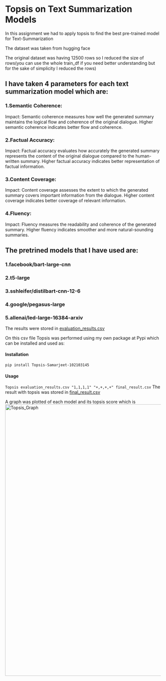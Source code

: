 # Topsis on Text Summarization Models
In this assignment we had to apply topsis to find the best pre-trained model for Text-Summarization

The dataset was taken from hugging face

The original dataset was having 12500 rows so I reduced the size of rows(you can use the whole train_df if you need better understanding but for the sake of simplicity I reduced the rows)

## I have taken 4 parameters for each text summarization model which are:
### 1.Semantic Coherence:
Impact: Semantic coherence measures how well the generated summary maintains the logical flow and coherence of the original dialogue. Higher semantic coherence indicates better flow and coherence.
### 2.Factual Accuracy:
Impact: Factual accuracy evaluates how accurately the generated summary represents the content of the original dialogue compared to the human-written summary. Higher factual accuracy indicates better representation of factual information.
### 3.Content Coverage:
Impact: Content coverage assesses the extent to which the generated summary covers important information from the dialogue. Higher content coverage indicates better coverage of relevant information.
### 4.Fluency:
Impact: Fluency measures the readability and coherence of the generated summary. Higher fluency indicates smoother and more natural-sounding summaries.

## The pretrined models that I have used are:
### 1.facebook/bart-large-cnn
### 2.t5-large
### 3.sshleifer/distilbart-cnn-12-6
### 4.google/pegasus-large
### 5.allenai/led-large-16384-arxiv

The results were stored in [evaluation_results.csv](https://github.com/gandhi25samar/Topsis_Assignment2-102103145/blob/main/evaluation_results.csv)

On this csv file Topsis was performed using my own package at Pypi which can be installed and used as:
#### Installation
```pip install Topsis-Samarjeet-102103145```
#### Usage
```Topsis evaluation_results.csv "1,1,1,1" "+,+,+,+" final_result.csv```
The result with topsis was stored in [final_result.csv](https://github.com/gandhi25samar/Topsis_Assignment2-102103145/files/14072291/final_result.csv)

A graph was plotted of each model and its topsis score which is <img width="877" alt="Topsis_Graph" src="https://github.com/gandhi25samar/Topsis_Assignment2-102103145/assets/95834377/dbecddbe-2a40-40d4-9a5d-009a752ed696">
